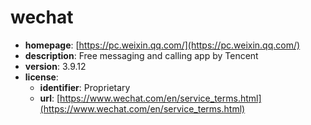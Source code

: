 # wechat

- **homepage**: [https://pc.weixin.qq.com/](https://pc.weixin.qq.com/)
- **description**: Free messaging and calling app by Tencent
- **version**: 3.9.12
- **license**:
  - **identifier**: Proprietary
  - **url**: [https://www.wechat.com/en/service_terms.html](https://www.wechat.com/en/service_terms.html)

